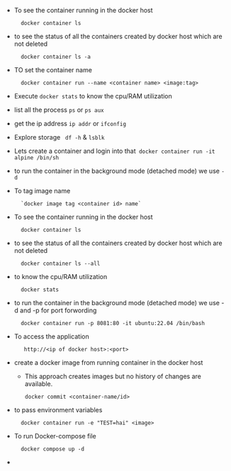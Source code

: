 * To see the container running in the docker host
        
        docker container ls
* to see the status of all the containers created by docker host which are not deleted

        docker container ls -a
* TO set the container name

        docker container run --name <container name> <image:tag>
* Execute `docker stats` to know the cpu/RAM utilization
* list all the process `ps` or `ps aux`
* get the ip address `ip addr` or `ifconfig`
* Explore storage ` df -h` & `lsblk`
* Lets create a container and login into that` docker container run -it alpine /bin/sh`
* to run the container in the background mode (detached mode) we use `-d`
* To tag image name

        `docker image tag <container id> name`
* To see the container running in the docker host

        docker container ls
* to see the status of all the containers created by docker host which are not deleted

        docker container ls --all
* to know the cpu/RAM utilization

        docker stats
* to run the container in the background mode (detached mode) we use -d and -p for port forwording

        docker container run -p 8081:80 -it ubuntu:22.04 /bin/bash
* To access the application

         http://<ip of docker host>:<port>
* create a docker image from running container in the docker host
  * This approach creates images but no history of changes are available.

        docker commit <container-name/id>
        
* to pass environment variables

        docker container run -e "TEST=hai" <image>
* To run Docker-compose file

        docker compose up -d
* 